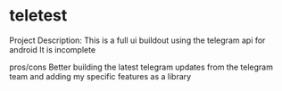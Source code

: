 # teletest

Project Description:
This is a full ui buildout using the telegram api for android
It is incomplete


pros/cons
Better building the latest telegram updates from the telegram team and adding my specific features as a library
